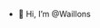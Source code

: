 - 👋 Hi, I’m @Waillons

<!---
Waillons/Waillons is a ✨ special ✨ repository because its `README.md` (this file) appears on your GitHub profile.
You can click the Preview link to take a look at your changes.
--->
